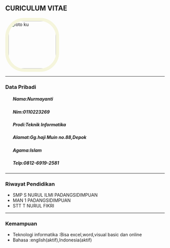 <!DOCTYPE html>
<html>
  <head>
    <title>CV Nurmayanti</title>
  </head>
  <body>
    <h2>CURICULUM VITAE</h2>
    <img style="border:10px solid beige; border-radius: 60px;"src="meng.jpg" alt="foto ku" width="150">
    <hr>
    <h3>Data Pribadi</h3>
    <ul>
    <h5>Nama:Nurmayanti</h5>
    <h5>Nim:0110223269</h5>
    <h5>Prodi:Teknik Informatika</h5>
    <h5>Alamat:Gg.haji Muin no.88,Depok</h5>
    <h5>Agama:Islam</h5>
    <h5> Telp:0812-6919-2581</h5>
    </ul>
    <hr>
    <h3>Riwayat Pendidikan</h3>
    <ul>
      <li>SMP S NURUL ILMI PADANGSIDIMPUAN</li>
      <li>MAN 1 PADANGSIDIMPUAN</li>
      <li>STT T NURUL FIKRI</li>
    </ul>
    <hr>
    <h3>Kemampuan</h3>
    <ul>
      <li>Teknologi informatika :Bisa excel,word,visual basic dan online</li>
      <li>Bahasa :english(aktif),Indonesia(aktif)</li>
    </ul>
  </body>
</html>